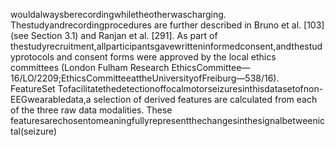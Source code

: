 wouldalwaysberecordingwhiletheotherwascharging. Thestudyandrecordingprocedures
are further described in Bruno et al. [103] (see Section 3.1) and Ranjan et al. [291]. As part of
thestudyrecruitment,allparticipantsgavewritteninformedconsent,andthestudyprotocols
and consent forms were approved by the local ethics committees (London Fulham Research
EthicsCommittee—16/LO/2209;EthicsCommitteeattheUniversityofFreiburg—538/16).
FeatureSet
Tofacilitatethedetectionoffocalmotorseizuresinthisdatasetofnon-EEGwearabledata,a
selection of derived features are calculated from each of the three raw data modalities. These
featuresarechosentomeaningfullyrepresentthechangesinthesignalbetweenictal(seizure)